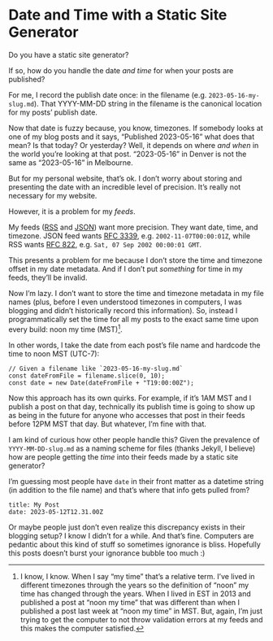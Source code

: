 # Date and Time with a Static Site Generator

Do you have a static site generator?

If so, how do you handle the date _and time_ for when your posts are published?

For me, I record the publish date once: in the filename (e.g. `2023-05-16-my-slug.md`). That YYYY-MM-DD string in the filename is the canonical location for my posts’ publish date.

Now that date is fuzzy because, you know, timezones. If somebody looks at one of my blog posts and it says, “Published 2023-05-16” what does that mean? Is that today? Or yesterday? Well, it depends on where _and when_ in the world you’re looking at that post. “2023-05-16” in Denver is not the same as “2023-05-16” in Melbourne.

But for my personal website, that’s ok. I don’t worry about storing and presenting the date with an incredible level of precision. It’s really not necessary for my website.

However, it is a problem for my _feeds_.

My feeds ([RSS](/feed.xml) and [JSON](/feed.json)) want more precision. They want date, time, and timezone. JSON feed wants [RFC 3339](https://datatracker.ietf.org/doc/html/rfc3339), e.g. `2002-11-07T00:00:01Z`, while RSS wants [RFC 822](https://datatracker.ietf.org/doc/html/rfc822), e.g. `Sat, 07 Sep 2002 00:00:01 GMT`.

This presents a problem for me because I don’t store the time and timezone offset in my date metadata. And if I don’t put _something_ for time in my feeds, they’ll be invalid.

Now I’m lazy. I don’t want to store the time and timezone metadata in my file names (plus, before I even understood timezones in computers, I was blogging and didn’t historically record this information). So, instead I programmatically set the time for all my posts to the exact same time upon every build: noon my time (MST)[^1].

In other words, I take the date from each post’s file name and hardcode the time to noon MST (UTC-7):

```
// Given a filename like `2023-05-16-my-slug.md`
const dateFromFile = filename.slice(0, 10);
const date = new Date(dateFromFile + "T19:00:00Z");
```

Now this approach has its own quirks. For example, if it’s 1AM MST and I publish a post on that day, technically its publish time is going to show up as being in the future for anyone who accesses that post in their feeds before 12PM MST that day. But whatever, I’m fine with that.

I am kind of curious how other people handle this? Given the prevalence of `YYYY-MM-DD-slug.md` as a naming scheme for files (thanks Jekyll, I believe) how are people getting the _time_ into their feeds made by a static site generator? 

I’m guessing most people have `date` in their front matter as a datetime string (in addition to the file name) and that’s where that info gets pulled from?

```
title: My Post
date: 2023-05-12T12.31.00Z
```

Or maybe people just don’t even realize this discrepancy exists in their blogging setup? I know I didn’t for a while. And that’s fine. Computers are pedantic about this kind of stuff so sometimes ignorance is bliss. Hopefully this posts doesn’t burst your ignorance bubble too much :)

[^1]: I know, I know. When I say “my time” that’s a relative term. I’ve lived in different timezones through the years so the definition of “noon” my time has changed through the years. When I lived in EST in 2013 and published a post at “noon my time” that was different than when I published a post last week at “noon my time” in MST. But, again, I’m just trying to get the computer to not throw validation errors at my feeds and this makes the computer satisfied.